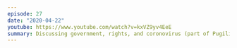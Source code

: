 ```yaml
---
episode: 27
date: "2020-04-22"
youtube: https://www.youtube.com/watch?v=kxVZ9yv4EeE
summary: Discussing government, rights, and coronovirus (part of Pugilism Week)
---
```

